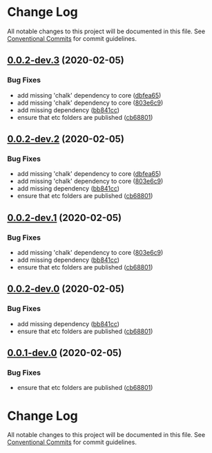 # Change Log

All notable changes to this project will be documented in this file.
See [Conventional Commits](https://conventionalcommits.org) for commit guidelines.

<a name="0.0.2-dev.3"></a>
## [0.0.2-dev.3](https://github.com/mike-north/certin/compare/@certin/messages@0.0.0-dev.3...@certin/messages@0.0.2-dev.3) (2020-02-05)


### Bug Fixes

* add missing 'chalk' dependency to core ([dbfea65](https://github.com/mike-north/certin/commit/dbfea65))
* add missing 'chalk' dependency to core ([803e6c9](https://github.com/mike-north/certin/commit/803e6c9))
* add missing dependency ([bb841cc](https://github.com/mike-north/certin/commit/bb841cc))
* ensure that etc folders are published ([cb68801](https://github.com/mike-north/certin/commit/cb68801))




<a name="0.0.2-dev.2"></a>
## [0.0.2-dev.2](https://github.com/mike-north/certin/compare/@certin/messages@0.0.0-dev.3...@certin/messages@0.0.2-dev.2) (2020-02-05)


### Bug Fixes

* add missing 'chalk' dependency to core ([dbfea65](https://github.com/mike-north/certin/commit/dbfea65))
* add missing 'chalk' dependency to core ([803e6c9](https://github.com/mike-north/certin/commit/803e6c9))
* add missing dependency ([bb841cc](https://github.com/mike-north/certin/commit/bb841cc))
* ensure that etc folders are published ([cb68801](https://github.com/mike-north/certin/commit/cb68801))




<a name="0.0.2-dev.1"></a>
## [0.0.2-dev.1](https://github.com/mike-north/certin/compare/@certin/messages@0.0.0-dev.3...@certin/messages@0.0.2-dev.1) (2020-02-05)


### Bug Fixes

* add missing 'chalk' dependency to core ([803e6c9](https://github.com/mike-north/certin/commit/803e6c9))
* add missing dependency ([bb841cc](https://github.com/mike-north/certin/commit/bb841cc))
* ensure that etc folders are published ([cb68801](https://github.com/mike-north/certin/commit/cb68801))




<a name="0.0.2-dev.0"></a>
## [0.0.2-dev.0](https://github.com/mike-north/certin/compare/@certin/messages@0.0.0-dev.3...@certin/messages@0.0.2-dev.0) (2020-02-05)


### Bug Fixes

* add missing dependency ([bb841cc](https://github.com/mike-north/certin/commit/bb841cc))
* ensure that etc folders are published ([cb68801](https://github.com/mike-north/certin/commit/cb68801))




<a name="0.0.1-dev.0"></a>
## [0.0.1-dev.0](https://github.com/mike-north/certin/compare/@certin/messages@0.0.0-dev.3...@certin/messages@0.0.1-dev.0) (2020-02-05)


### Bug Fixes

* ensure that etc folders are published ([cb68801](https://github.com/mike-north/certin/commit/cb68801))




# Change Log

All notable changes to this project will be documented in this file.
See [Conventional Commits](https://conventionalcommits.org) for commit guidelines.
